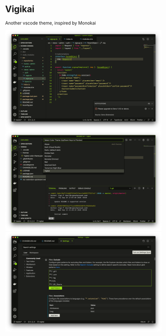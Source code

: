 # Vigikai <a name="README"></a>

Another vscode theme, inspired by Monokai

![screen-1](./assets/screen-1.png)
![screen-2](./assets/screen-2.png)
![screen-3](./assets/screen-3.png)
